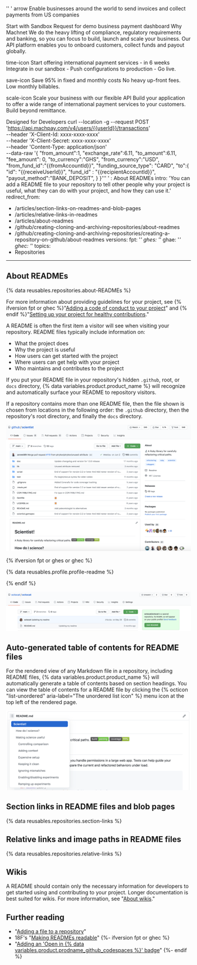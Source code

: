 '' '
arrow
Enable businesses around the world to send invoices and collect payments from US companies

Start with Sandbox
Request for demo
business payment dashboard
Why Machnet
We do the heavy lifting of compliance, regulatory requirements and banking, so you can focus to build, launch and scale your business. Our API platform enables you to onboard customers, collect funds and payout globally.

time-icon
Start offering international payment services - in 6 weeks
Integrate in our sandbox - Push configurations to production - Go live.

save-icon
Save 95% in fixed and monthly costs
No heavy up-front fees. Low monthly billables.

scale-icon
Scale your business with our flexible API
Build your application to offer a wide range of international payment services to your customers. Build beyond remittance.

Designed for Developers
curl --location -g --request POST 'https://api.machpay.com/v4/users/{{userId}}/transactions' \
--header 'X-Client-Id: xxxx-xxxx-xxxx' \
--header 'X-Client-Secret: xxxx-xxxx-xxxx' \
--header 'Content-Type: application/json' \
--data-raw '{
     "from_amount":1,
     "exchange_rate":6.11,
     "to_amount":6.11,
     "fee_amount": 0,
     "to_currency":"GHS",
     "from_currency":"USD",
     "from_fund_id":"{{fromAccountId}}",
     "funding_source_type": "CARD",
     "to":{
            "id": "{{receiveUserId}}",
           "fund_id" : "{{recipientAccountId}}",
            "payout_method":"BANK_DEPOSIT",
          }
}'''
'
: About READMEs
intro: 'You can add a README file to your repository to tell other people why your project is useful, what they can do with your project, and how they can use it.'
redirect_from:
  - /articles/section-links-on-readmes-and-blob-pages
  - /articles/relative-links-in-readmes
  - /articles/about-readmes
  - /github/creating-cloning-and-archiving-repositories/about-readmes
  - /github/creating-cloning-and-archiving-repositories/creating-a-repository-on-github/about-readmes
versions:
  fpt: '*'
  ghes: '*'
  ghae: '*'
  ghec: '*'
topics:
  - Repositories
---
## About READMEs

{% data reusables.repositories.about-READMEs %}

For more information about providing guidelines for your project, see {% ifversion fpt or ghec %}"[Adding a code of conduct to your project](/communities/setting-up-your-project-for-healthy-contributions/adding-a-code-of-conduct-to-your-project)" and {% endif %}"[Setting up your project for healthy contributions](/communities/setting-up-your-project-for-healthy-contributions)."

A README is often the first item a visitor will see when visiting your repository. README files typically include information on:
- What the project does
- Why the project is useful
- How users can get started with the project
- Where users can get help with your project
- Who maintains and contributes to the project

If you put your README file in your repository's hidden `.github`, root, or `docs` directory, {% data variables.product.product_name %} will recognize and automatically surface your README to repository visitors.

If a repository contains more than one README file, then the file shown is chosen from locations in the following order: the `.github` directory, then the repository's root directory, and finally the `docs` directory.

![Main page of the github/scientist repository and its README file](/assets/images/help/repository/repo-with-readme.png)

{% ifversion fpt or ghes or ghec %}

{% data reusables.profile.profile-readme %}

{% endif %}

![README file on your username/username repository](/assets/images/help/repository/username-repo-with-readme.png)

## Auto-generated table of contents for README files

For the rendered view of any Markdown file in a repository, including README files, {% data variables.product.product_name %} will automatically generate a table of contents based on section headings. You can view the table of contents for a README file by clicking the {% octicon "list-unordered" aria-label="The unordered list icon" %}  menu icon at the top left of the rendered page.

![README with automatically generated TOC](/assets/images/help/repository/readme-automatic-toc.png)

## Section links in README files and blob pages

{% data reusables.repositories.section-links %}

## Relative links and image paths in README files

{% data reusables.repositories.relative-links %}

## Wikis

A README should contain only the necessary information for developers to get started using and contributing to your project. Longer documentation is best suited for wikis. For more information, see "[About wikis](/communities/documenting-your-project-with-wikis/about-wikis)."

## Further reading

- "[Adding a file to a repository](/articles/adding-a-file-to-a-repository)"
- 18F's "[Making READMEs readable](https://github.com/18F/open-source-guide/blob/18f-pages/pages/making-readmes-readable.md)"
{%- ifversion fpt or ghec %}
- "[Adding an 'Open in {% data variables.product.prodname_github_codespaces %}' badge](/codespaces/setting-up-your-project-for-codespaces/setting-up-your-repository/adding-a-codespaces-badge)"
{%- endif %}

